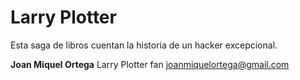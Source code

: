 # Larry Plotter

Esta saga de libros cuentan la historia de un hacker excepcional.

**Joan Miquel Ortega** Larry Plotter fan
joanmiquelortega@gmail.com
